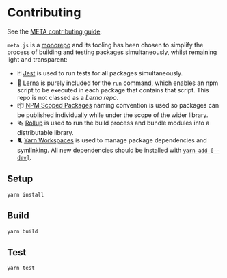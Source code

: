 # Contributing

See the [META contributing guide](https://github.com/meta-network/docs/blob/master/CONTRIBUTING.md).

`meta.js` is a [monorepo](https://danluu.com/monorepo/) and its tooling has been
chosen to simplify the process of building and testing packages simultaneously,
whilst remaining light and transparent:

- 🃏 [Jest](https://facebook.github.io/jest/) is used to run tests for all
  packages simultaneously.
- 🐉 [Lerna](https://github.com/lerna/lerna) is purely included for the
  [`run`](https://github.com/lerna/lerna#run) command, which enables an npm
  script to be executed in each package that contains that script. This repo is
  not classed as a _Lerna repo_.
- 📦 [NPM Scoped Packages](https://docs.npmjs.com/misc/scope) naming convention
  is used so packages can be published individually while under the scope of the
  wider library.
- 🗞 [Rollup](https://github.com/rollup/rollup) is used to run the build process
  and bundle modules into a distributable library.
- 🐈 [Yarn Workspaces](https://yarnpkg.com/lang/en/docs/workspaces/) is used to
  manage package dependencies and symlinking. All new dependencies should be
  installed with [`yarn add [--dev]`](https://yarnpkg.com/lang/en/docs/cli/add/).

## Setup
```
yarn install
```

## Build
```
yarn build
```

## Test
```
yarn test
```
